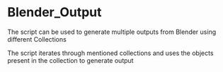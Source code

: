 # Blender_Output
The script can be used to generate multiple outputs from Blender using different Collections  

The script iterates through mentioned collections and uses the objects present in the collection to generate output

